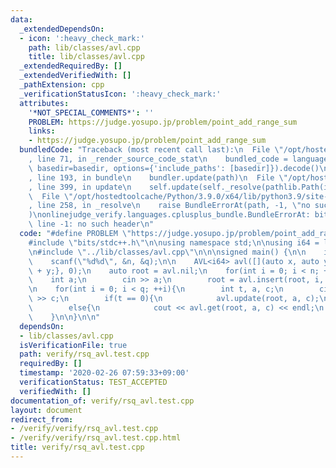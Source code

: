 ```yaml
---
data:
  _extendedDependsOn:
  - icon: ':heavy_check_mark:'
    path: lib/classes/avl.cpp
    title: lib/classes/avl.cpp
  _extendedRequiredBy: []
  _extendedVerifiedWith: []
  _pathExtension: cpp
  _verificationStatusIcon: ':heavy_check_mark:'
  attributes:
    '*NOT_SPECIAL_COMMENTS*': ''
    PROBLEM: https://judge.yosupo.jp/problem/point_add_range_sum
    links:
    - https://judge.yosupo.jp/problem/point_add_range_sum
  bundledCode: "Traceback (most recent call last):\n  File \"/opt/hostedtoolcache/Python/3.9.0/x64/lib/python3.9/site-packages/onlinejudge_verify/documentation/build.py\"\
    , line 71, in _render_source_code_stat\n    bundled_code = language.bundle(stat.path,\
    \ basedir=basedir, options={'include_paths': [basedir]}).decode()\n  File \"/opt/hostedtoolcache/Python/3.9.0/x64/lib/python3.9/site-packages/onlinejudge_verify/languages/cplusplus.py\"\
    , line 193, in bundle\n    bundler.update(path)\n  File \"/opt/hostedtoolcache/Python/3.9.0/x64/lib/python3.9/site-packages/onlinejudge_verify/languages/cplusplus_bundle.py\"\
    , line 399, in update\n    self.update(self._resolve(pathlib.Path(included), included_from=path))\n\
    \  File \"/opt/hostedtoolcache/Python/3.9.0/x64/lib/python3.9/site-packages/onlinejudge_verify/languages/cplusplus_bundle.py\"\
    , line 258, in _resolve\n    raise BundleErrorAt(path, -1, \"no such header\"\
    )\nonlinejudge_verify.languages.cplusplus_bundle.BundleErrorAt: bits/stdc++.h:\
    \ line -1: no such header\n"
  code: "#define PROBLEM \"https://judge.yosupo.jp/problem/point_add_range_sum\"\n\
    #include \"bits/stdc++.h\"\n\nusing namespace std;\n\nusing i64 = long long;\n\
    \n#include \"../lib/classes/avl.cpp\"\n\n\nsigned main() {\n\n    int n, q;\n\
    \    scanf(\"%d%d\", &n, &q);\n\n    AVL<i64> avl([](auto x, auto y){return x\
    \ + y;}, 0);\n    auto root = avl.nil;\n    for(int i = 0; i < n; ++i){\n    \
    \    int a;\n        cin >> a;\n        root = avl.insert(root, i, a);\n    }\n\
    \n    for(int i = 0; i < q; ++i){\n        int t, a, c;\n        cin >> t >> a\
    \ >> c;\n        if(t == 0){\n            avl.update(root, a, c);\n        }\n\
    \        else{\n            cout << avl.get(root, a, c) << endl;\n        }\n\
    \    }\n\n}\n\n"
  dependsOn:
  - lib/classes/avl.cpp
  isVerificationFile: true
  path: verify/rsq_avl.test.cpp
  requiredBy: []
  timestamp: '2020-02-26 07:59:33+09:00'
  verificationStatus: TEST_ACCEPTED
  verifiedWith: []
documentation_of: verify/rsq_avl.test.cpp
layout: document
redirect_from:
- /verify/verify/rsq_avl.test.cpp
- /verify/verify/rsq_avl.test.cpp.html
title: verify/rsq_avl.test.cpp
---
```

